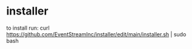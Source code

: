 # installer

to install run:
curl https://github.com/EventStreamInc/installer/edit/main/installer.sh | sudo bash
